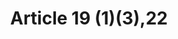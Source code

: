 ---
title: "Article 19 (1)(3),22 "
draft: false
exceptions:
- info53b
memberstates:
- LV
score: 3
compensation:
- 
remarks: |
 


link: ""
---
